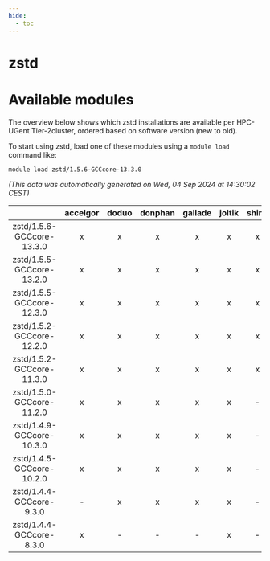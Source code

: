 ```yaml
---
hide:
  - toc
---
```


zstd
====

# Available modules


The overview below shows which zstd installations are available per HPC-UGent Tier-2cluster, ordered based on software version (new to old).

To start using zstd, load one of these modules using a `module load` command like:

```shell
module load zstd/1.5.6-GCCcore-13.3.0
```

*(This data was automatically generated on Wed, 04 Sep 2024 at 14:30:02 CEST)*  

| |accelgor|doduo|donphan|gallade|joltik|shinx|skitty|
| :---: | :---: | :---: | :---: | :---: | :---: | :---: | :---: |
|zstd/1.5.6-GCCcore-13.3.0|x|x|x|x|x|x|x|
|zstd/1.5.5-GCCcore-13.2.0|x|x|x|x|x|x|x|
|zstd/1.5.5-GCCcore-12.3.0|x|x|x|x|x|x|x|
|zstd/1.5.2-GCCcore-12.2.0|x|x|x|x|x|x|x|
|zstd/1.5.2-GCCcore-11.3.0|x|x|x|x|x|x|x|
|zstd/1.5.0-GCCcore-11.2.0|x|x|x|x|x|-|x|
|zstd/1.4.9-GCCcore-10.3.0|x|x|x|x|x|-|x|
|zstd/1.4.5-GCCcore-10.2.0|x|x|x|x|x|-|x|
|zstd/1.4.4-GCCcore-9.3.0|-|x|x|x|x|-|x|
|zstd/1.4.4-GCCcore-8.3.0|x|-|-|-|x|-|-|
